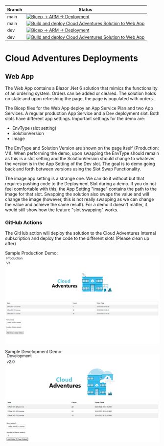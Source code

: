 
| Branch | Status |
| ------------- | ------------- |
| main  | [![Bicep -> ARM -> Deployment](https://github.com/InterceptBV/internal-isv-workshop-app/actions/workflows/infrastructure_prod.yml/badge.svg?branch=main)](https://github.com/InterceptBV/internal-isv-workshop-app/actions/workflows/infrastructure_prod.yml)  |
| main  | [![Build and deploy Cloud Adventures Solution to Web App](https://github.com/InterceptBV/internal-isv-workshop-app/actions/workflows/workshopsolution_prod.yml/badge.svg?branch=main)](https://github.com/InterceptBV/internal-isv-workshop-app/actions/workflows/workshopsolution_prod.yml)  |
| dev  | [![Bicep -> ARM -> Deployment](https://github.com/InterceptBV/internal-isv-workshop-app/actions/workflows/infrastructure_dev.yml/badge.svg?branch=dev)](https://github.com/InterceptBV/internal-isv-workshop-app/actions/workflows/infrastructure_dev.yml)  |
| dev  | [![Build and deploy Cloud Adventures Solution to Web App](https://github.com/InterceptBV/internal-isv-workshop-app/actions/workflows/workshopsolution_dev.yml/badge.svg?branch=dev)](https://github.com/InterceptBV/internal-isv-workshop-app/actions/workflows/workshopsolution_dev.yml)  |



# Cloud Adventures Deployments

## Web App
The Web App contains a Blazor .Net 6 solution that mimics the functionality of an ordering system. Orders can be added or cleared. The solution holds no state and upon refreshing the page, the page is populated with orders. 

The Bicep files for the Web App deploy an App Service Plan and two App Services. A regular production App Service and a Dev deployment slot. Both slots have different app settings. Important settings for the demo are:

- EnvType (slot setting)
- SolutionVersion
- image

The EnvType and Solution Version are shown on the page itself (Production: V1). When performing the demo, upon swapping the EnvType should remain as this is a slot setting and the SolutionVersion should change to whatever the version is in the App Setting of the Dev slot. The goal is to demo going back and forth between versions using the Slot Swap Functionality.

The image app setting is a strange one. We can do it without but that requires pushing code to the Deployment Slot during a demo. If you do not feel comfortable with this, the App Setting "image" contains the path to the image for that slot. Swapping the solution also swaps the value and will change the image (however, this is not really swapping as we can change the value and achieve the same result). For a demo it doesn't matter, it would still show how the feature "slot swapping" works.

### GitHub Actions
The GitHub action will deploy the solution to the Cloud Adventures Internal subscription and deploy the code to the different slots (Please clean up after)

Sample Production Demo:
![](sample.png)

Sample Development Demo:
![](sample2.png)